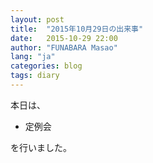 ```yaml
---
layout: post
title:  "2015年10月29日の出来事"
date:   2015-10-29 22:00
author: "FUNABARA Masao"
lang: "ja"
categories: blog
tags: diary
---
```


本日は、

* 定例会

を行いました。
